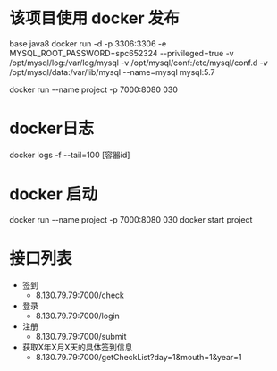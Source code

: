# 该项目使用 docker 发布
 base java8
docker run -d -p 3306:3306 -e MYSQL_ROOT_PASSWORD=spc652324 --privileged=true -v /opt/mysql/log:/var/log/mysql -v /opt/mysql/conf:/etc/mysql/conf.d -v /opt/mysql/data:/var/lib/mysql --name=mysql mysql:5.7

docker run --name project -p 7000:8080 030
# docker日志
docker logs -f --tail=100 [容器id]

# docker 启动
docker run --name project -p 7000:8080 030
docker start project 


# 接口列表
 - 签到
   - 8.130.79.79:7000/check
 - 登录
   - 8.130.79.79:7000/login
 - 注册
   - 8.130.79.79:7000/submit
 - 获取X年X月X天的具体签到信息
   - 8.130.79.79:7000/getCheckList?day=1&mouth=1&year=1